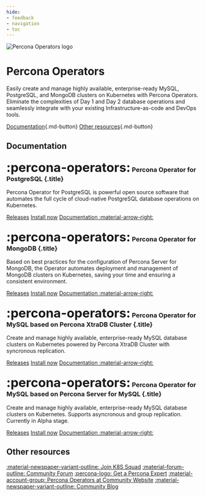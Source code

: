 ```yaml
---
hide:
- feedback
- navigation
- toc
---
```


<div class="landing" markdown>
<div class="splash header subpage operators dark" markdown>

![Percona Operators logo](assets/logo-dark-operators.svg)

# Percona Operators

Easily create and manage highly available, enterprise-ready MySQL, PostgreSQL, and MongoDB clusters on Kubernetes with Percona Operators. Eliminate the complexities of Day 1 and Day 2 database operations and seamlessly integrate with your existing Infrastructure-as-code and DevOps tools.

[Documentation](#documentation){.md-button} [Other resources](#other-resources){.md-button}

</div>
</div>


## Documentation

<div data-grid markdown>
<div data-banner="operators" markdown>

### <span style="font-size:2em">:percona-operators:</span> Percona Operator for PostgreSQL {.title}

Percona Operator for PostgreSQL is powerful open source software that automates the full cycle of cloud-native PostgreSQL database operations on Kubernetes.

<div class="actions" markdown>

[Releases](https://docs.percona.com/percona-operator-for-postgresql/2.0/ReleaseNotes/index.html)
[Install now](https://docs.percona.com/percona-operator-for-postgresql/2.0/quickstart.html)
[Documentation :material-arrow-right:](https://docs.percona.com/percona-operator-for-postgresql/2.0/)

</div>
</div>
<div data-banner="operators" markdown>

### <span style="font-size:2em">:percona-operators:</span> Percona Operator for MongoDB {.title}

Based on best practices for the configuration of Percona Server for MongoDB, the Operator automates deployment and management of MongoDB clusters on Kubernetes, saving your time and ensuring a consistent environment.

<div class="actions" markdown>

[Releases](https://docs.percona.com/percona-operator-for-mongodb/RN/index.html)
[Install now](https://docs.percona.com/percona-operator-for-mongodb/quickstart.html)
[Documentation :material-arrow-right:](https://docs.percona.com/percona-operator-for-mongodb/)

</div>
</div>
<div data-banner="operators" markdown>

### <span style="font-size:2em">:percona-operators:</span> Percona Operator for MySQL based on Percona XtraDB Cluster {.title}

Create and manage highly available, enterprise-ready MySQL database clusters on Kubernetes powered by Percona XtraDB Cluster with syncronous replication.
<div class="actions" markdown>

[Releases](https://docs.percona.com/percona-operator-for-mysql/pxc/ReleaseNotes/index.html)
[Install now](https://docs.percona.com/percona-operator-for-mysql/pxc/quickstart.html)
[Documentation :material-arrow-right:](https://docs.percona.com/percona-operator-for-mysql/pxc/)

</div>
</div>
<div data-banner="operators" markdown>

### <span style="font-size:2em">:percona-operators:</span> Percona Operator for MySQL based on Percona Server for MySQL {.title}

Create and manage highly available, enterprise-ready MySQL database clusters on Kubernetes. Supports asyncronous and group replication.
Currently in Alpha stage.

<div class="actions" markdown>

[Releases](https://docs.percona.com/percona-operator-for-mysql/ps/ReleaseNotes/index.html)
[Install now](https://docs.percona.com/percona-operator-for-mysql/ps/quickstart.html)
[Documentation :material-arrow-right:](https://docs.percona.com/percona-operator-for-mysql/ps/)

</div>
</div>
</div>

## Other resources

<div data-resources markdown>

[:material-newspaper-variant-outline: Join K8S Squad](https://www.percona.com/k8s?_gl=1*1x3nak3*_gcl_au*NDQzODI2NzEuMTY5MTQyMjA4OQ..)
[:material-forum-outline: Community Forum](https://forums.percona.com/)
[:percona-logo: Get a Percona Expert](https://www.percona.com/services/consulting)
[:material-account-group: Percona Operators at Community Website](https://percona.community/projects/operators/)
[:material-newspaper-variant-outline: Community Blog](https://www.percona.com/blog/)

</div>
<br>
